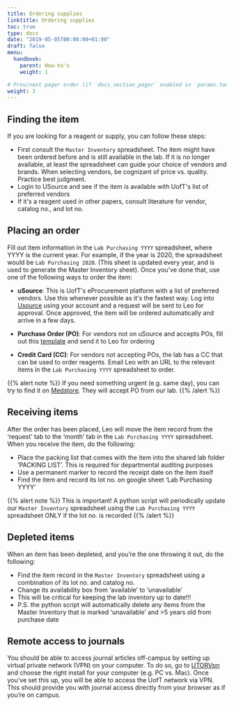```yaml
---
title: Ordering supplies
linktitle: Ordering supplies
toc: true
type: docs
date: "2019-05-05T00:00:00+01:00"
draft: false
menu: 
  handbook:
    parent: How-to's
    weight: 1

# Prev/next pager order (if `docs_section_pager` enabled in `params.toml`)
weight: 3
---
```


## Finding the item

If you are looking for a reagent or supply, you can follow these steps:

- First consult the ``Master Inventory`` spreadsheet. The item might have been ordered before and is still available in the lab. If it is no longer available, at least the spreadsheet can guide your choice of vendors and brands. When selecting vendors, be cognizant of price vs. quality. Practice best judgment.
- Login to USource and see if the item is available with UofT's list of preferred vendors
- If it's a reagent used in other papers, consult literature for vendor, catalog no., and lot no.


## Placing an order
Fill out item information in the `Lab Purchasing YYYY` spreadsheet, where YYYY is the current year. For example, if the year is 2020, the spreadsheet would be `Lab Purchasing 2020`. (This sheet is updated every year, and is used to generate the Master Inventory sheet). Once you've done that, use one of the following ways to order the item:

- **uSource**: This is UofT's eProcurement platform with a list of preferred vendors. Use this whenever possible as it's the fastest way. Log into [Usource](https://www.procurement.utoronto.ca/programs-and-services/usource) using your account and a request will be sent to Leo for approval. Once approved, the item will be ordered automatically and arrive in a few days.

- **Purchase Order (PO)**: For vendors not on uSource and accepts POs, fill out this [template](/) and send it to Leo for ordering

- **Credit Card (CC)**: For vendors not accepting POs, the lab has a CC that can be used to order reagents. Email Leo with an URL to the relevant items in the `Lab Purchasing YYYY` spreadsheet to order.

{{% alert note %}}
If you need something urgent (e.g. same day), you can try to find it on [Medstore](https://www.uoftmedstore.com/index.sz). They will accept PO from our lab. 
{{% /alert %}}


## Receiving items
After the order has been placed, Leo will move the item record from the ‘request’ tab to the ‘month’ tab in the `Lab Purchasing YYYY` spreadsheet. When you receive the item, do the following:

- Place the packing list that comes with the item into the shared lab folder ‘PACKING LIST’. This is required for departmental auditing purposes
- Use a permanent marker to record the receipt date on the item itself
- Find the item and record its lot no. on google sheet ‘Lab Purchasing YYYY’

{{% alert note %}}
This is important! A python script will periodically update our `Master Inventory` spreadsheet using the `Lab Purchasing YYYY` spreadsheet ONLY if the lot no. is recorded
{{% /alert %}}

## Depleted items
When an item has been depleted, and you’re the one throwing it out, do the following:
- Find the item record in the `Master Inventory` spreadsheet using a combination of its lot no. and catalog no.
- Change its availability box from ‘available’ to ‘unavailable’
- This will be critical for keeping the lab inventory up to date!!!
- P.S. the python script will automatically delete any items from the Master Inventory that is marked ‘unavailable’ and >5 years old from purchase date

## Remote access to journals

You should be able to access journal articles off-campus by setting up virtual private network (VPN) on your computer. To do so, go to [UTORVpn](http://vpn.utoronto.ca/) and choose the right install for your computer (e.g. PC vs. Mac). Once you’ve set this up, you will be able to access the UofT network via VPN. This should provide you with journal access directly from your browser as if you’re on campus.
